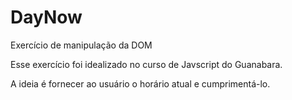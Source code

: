 # DayNow
Exercício de manipulação da DOM

Esse exercício foi idealizado no curso de Javscript do Guanabara.

A ideia é fornecer ao usuário o horário atual e cumprimentá-lo. 
